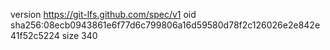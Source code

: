 version https://git-lfs.github.com/spec/v1
oid sha256:08ecb0943861e6f77d6c799806a16d59580d78f2c126026e2e842e41f52c5224
size 340
